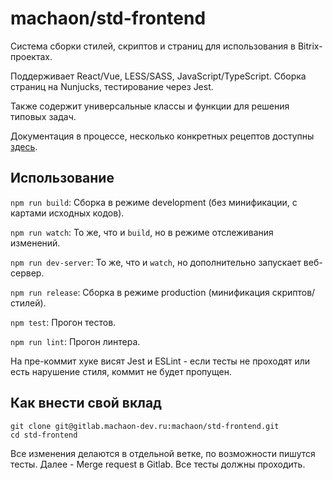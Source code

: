 # machaon/std-frontend

Система сборки стилей, скриптов и страниц для использования в Bitrix-проектах.

Поддерживает React/Vue, LESS/SASS, JavaScript/TypeScript. Сборка страниц на Nunjucks, тестирование через Jest.

Также содержит универсальные классы и функции для решения типовых задач.

Документация в процессе, несколько конкретных рецептов доступны [здесь](tree/master/recipes).

## Использование

`npm run build`: Сборка в режиме development (без минификации, с картами исходных кодов).

`npm run watch`: То же, что и `build`, но в режиме отслеживания изменений.

`npm run dev-server`: То же, что и `watch`, но дополнительно запускает веб-сервер.

`npm run release`: Сборка в режиме production (минификация скриптов/стилей).

`npm test`: Прогон тестов.

`npm run lint`: Прогон линтера.

На пре-коммит хуке висят Jest и ESLint - если тесты не проходят или есть нарушение стиля, коммит не будет пропущен.

## Как внести свой вклад

    git clone git@gitlab.machaon-dev.ru:machaon/std-frontend.git
    cd std-frontend

Все изменения делаются в отдельной ветке, по возможности пишутся тесты.
Далее - Merge request в Gitlab. Все тесты должны проходить.
